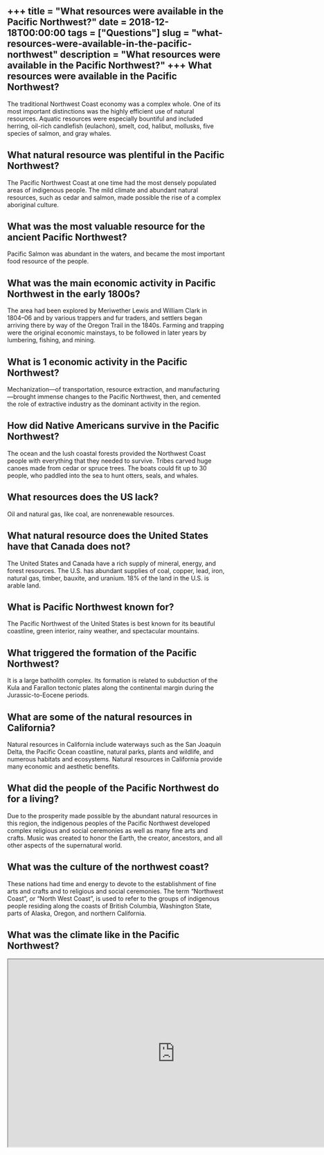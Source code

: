 +++
title = "What resources were available in the Pacific Northwest?"
date = 2018-12-18T00:00:00
tags = ["Questions"]
slug = "what-resources-were-available-in-the-pacific-northwest"
description = "What resources were available in the Pacific Northwest?"
+++
What resources were available in the Pacific Northwest?
-------------------------------------------------------

The traditional Northwest Coast economy was a complex whole. One of its most important distinctions was the highly efficient use of natural resources. Aquatic resources were especially bountiful and included herring, oil-rich candlefish (eulachon), smelt, cod, halibut, mollusks, five species of salmon, and gray whales.

What natural resource was plentiful in the Pacific Northwest?
-------------------------------------------------------------

The Pacific Northwest Coast at one time had the most densely populated areas of indigenous people. The mild climate and abundant natural resources, such as cedar and salmon, made possible the rise of a complex aboriginal culture.

What was the most valuable resource for the ancient Pacific Northwest?
----------------------------------------------------------------------

Pacific Salmon was abundant in the waters, and became the most important food resource of the people.

What was the main economic activity in Pacific Northwest in the early 1800s?
----------------------------------------------------------------------------

The area had been explored by Meriwether Lewis and William Clark in 1804–06 and by various trappers and fur traders, and settlers began arriving there by way of the Oregon Trail in the 1840s. Farming and trapping were the original economic mainstays, to be followed in later years by lumbering, fishing, and mining.

What is 1 economic activity in the Pacific Northwest?
-----------------------------------------------------

Mechanization—of transportation, resource extraction, and manufacturing—brought immense changes to the Pacific Northwest, then, and cemented the role of extractive industry as the dominant activity in the region.

How did Native Americans survive in the Pacific Northwest?
----------------------------------------------------------

The ocean and the lush coastal forests provided the Northwest Coast people with everything that they needed to survive. Tribes carved huge canoes made from cedar or spruce trees. The boats could fit up to 30 people, who paddled into the sea to hunt otters, seals, and whales.

What resources does the US lack?
--------------------------------

Oil and natural gas, like coal, are nonrenewable resources.

What natural resource does the United States have that Canada does not?
-----------------------------------------------------------------------

The United States and Canada have a rich supply of mineral, energy, and forest resources. The U.S. has abundant supplies of coal, copper, lead, iron, natural gas, timber, bauxite, and uranium. 18% of the land in the U.S. is arable land.

What is Pacific Northwest known for?
------------------------------------

The Pacific Northwest of the United States is best known for its beautiful coastline, green interior, rainy weather, and spectacular mountains.

What triggered the formation of the Pacific Northwest?
------------------------------------------------------

It is a large batholith complex. Its formation is related to subduction of the Kula and Farallon tectonic plates along the continental margin during the Jurassic-to-Eocene periods.

What are some of the natural resources in California?
-----------------------------------------------------

Natural resources in California include waterways such as the San Joaquin Delta, the Pacific Ocean coastline, natural parks, plants and wildlife, and numerous habitats and ecosystems. Natural resources in California provide many economic and aesthetic benefits.

What did the people of the Pacific Northwest do for a living?
-------------------------------------------------------------

Due to the prosperity made possible by the abundant natural resources in this region, the indigenous peoples of the Pacific Northwest developed complex religious and social ceremonies as well as many fine arts and crafts. Music was created to honor the Earth, the creator, ancestors, and all other aspects of the supernatural world.

What was the culture of the northwest coast?
--------------------------------------------

These nations had time and energy to devote to the establishment of fine arts and crafts and to religious and social ceremonies. The term “Northwest Coast”, or “North West Coast”, is used to refer to the groups of indigenous people residing along the coasts of British Columbia, Washington State, parts of Alaska, Oregon, and northern California.

What was the climate like in the Pacific Northwest?
---------------------------------------------------

<iframe allow="accelerometer; autoplay; clipboard-write; encrypted-media; gyroscope; picture-in-picture" allowfullscreen="" class="__youtube_prefs__  epyt-is-override  no-lazyload" data-no-lazy="1" data-origheight="433" data-origwidth="770" data-skipgform_ajax_framebjll="" height="433" id="_ytid_81495" loading="lazy" src="https://www.youtube.com/embed/x5hKXNVd1QU?enablejsapi=1&autoplay=0&cc_load_policy=0&cc_lang_pref=&iv_load_policy=1&loop=0&modestbranding=0&rel=1&fs=1&playsinline=0&autohide=2&theme=dark&color=red&controls=1&" title="YouTube player" width="770"></iframe>